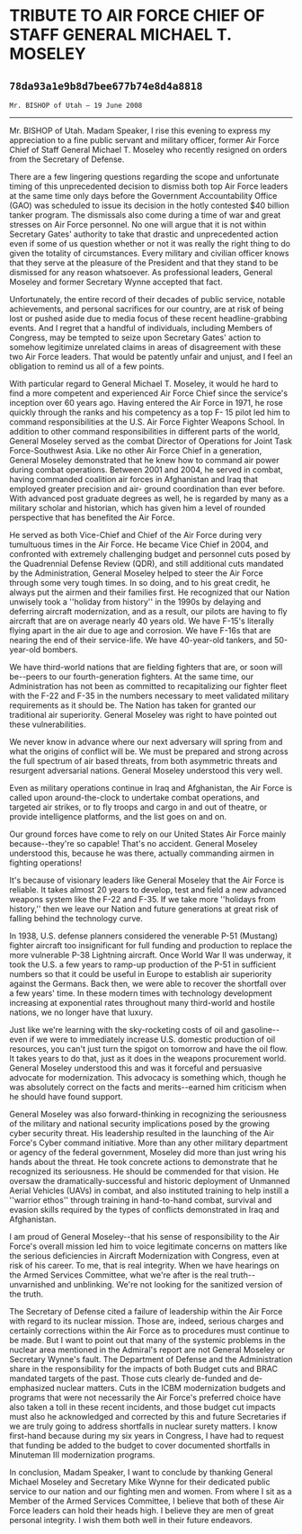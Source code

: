 # TRIBUTE TO AIR FORCE CHIEF OF STAFF GENERAL MICHAEL T. MOSELEY
## `78da93a1e9b8d7bee677b74e8d4a8818`
`Mr. BISHOP of Utah — 19 June 2008`

---


Mr. BISHOP of Utah. Madam Speaker, I rise this evening to express my 
appreciation to a fine public servant and military officer, former Air 
Force Chief of Staff General Michael T. Moseley who recently resigned 
on orders from the Secretary of Defense.

There are a few lingering questions regarding the scope and 
unfortunate timing of this unprecedented decision to dismiss both top 
Air Force leaders at the same time only days before the Government 
Accountability Office (GAO) was scheduled to issue its decision in the 
hotly contested $40 billion tanker program. The dismissals also come 
during a time of war and great stresses on Air Force personnel. No one 
will argue that it is not within Secretary Gates' authority to take 
that drastic and unprecedented action even if some of us question 
whether or not it was really the right thing to do given the totality 
of circumstances. Every military and civilian officer knows that they 
serve at the pleasure of the President and that they stand to be 
dismissed for any reason whatsoever. As professional leaders, General 
Moseley and former Secretary Wynne accepted that fact.

Unfortunately, the entire record of their decades of public service, 
notable achievements, and personal sacrifices for our country, are at 
risk of being lost or pushed aside due to media focus of these recent 
headline-grabbing events. And I regret that a handful of individuals, 
including Members of Congress, may be tempted to seize upon Secretary 
Gates' action to somehow legitimize unrelated claims in areas of 
disagreement with these two Air Force leaders. That would be patently 
unfair and unjust, and I feel an obligation to remind us all of a few 
points.

With particular regard to General Michael T. Moseley, it would he 
hard to find a more competent and experienced Air Force Chief since the 
service's inception over 60 years ago. Having entered the Air Force in 
1971, he rose quickly through the ranks and his competency as a top F-
15 pilot led him to command responsibilities at the U.S. Air Force 
Fighter Weapons School. In addition to other command responsibilities 
in different parts of the world, General Moseley served as the combat 
Director of Operations for Joint Task Force-Southwest Asia. Like no 
other Air Force Chief in a generation, General Moseley demonstrated 
that he knew how to command air power during combat operations. Between 
2001 and 2004, he served in combat, having commanded coalition air 
forces in Afghanistan and Iraq that employed greater precision and air-
ground coordination than ever before. With advanced post graduate 
degrees as well, he is regarded by many as a military scholar and 
historian, which has given him a level of rounded perspective that has 
benefited the Air Force.

He served as both Vice-Chief and Chief of the Air Force during very 
tumultuous times in the Air Force. He became Vice Chief in 2004, and 
confronted with extremely challenging budget and personnel cuts posed 
by the Quadrennial Defense Review (QDR), and still additional cuts 
mandated by the Administration, General Moseley helped to steer the Air 
Force through some very tough times. In so doing, and to his great 
credit, he always put the airmen and their families first. He 
recognized that our Nation unwisely took a ''holiday from history'' in 
the 1990s by delaying and deferring aircraft modernization, and as a 
result, our pilots are having to fly aircraft that are on average 
nearly 40 years old. We have F-15's literally flying apart in the air 
due to age and corrosion. We have F-16s that are nearing the end of 
their service-life. We have 40-year-old tankers, and 50-year-old 
bombers.



We have third-world nations that are fielding fighters that are, or 
soon will be--peers to our fourth-generation fighters. At the same 
time, our Administration has not been as committed to recapitalizing 
our fighter fleet with the F-22 and F-35 in the numbers necessary to 
meet validated military requirements as it should be. The Nation has 
taken for granted our traditional air superiority. General Moseley was 
right to have pointed out these vulnerabilities.

We never know in advance where our next adversary will spring from 
and what the origins of conflict will be. We must be prepared and 
strong across the full spectrum of air based threats, from both 
asymmetric threats and resurgent adversarial nations. General Moseley 
understood this very well.

Even as military operations continue in Iraq and Afghanistan, the Air 
Force is called upon around-the-clock to undertake combat operations, 
and targeted air strikes, or to fly troops and cargo in and out of 
theatre, or provide intelligence platforms, and the list goes on and 
on.

Our ground forces have come to rely on our United States Air Force 
mainly because--they're so capable! That's no accident. General Moseley 
understood this, because he was there, actually commanding airmen in 
fighting operations!

It's because of visionary leaders like General Moseley that the Air 
Force is reliable. It takes almost 20 years to develop, test and field 
a new advanced weapons system like the F-22 and F-35. If we take more 
''holidays from history,'' then we leave our Nation and future 
generations at great risk of falling behind the technology curve.

In 1938, U.S. defense planners considered the venerable P-51 
(Mustang) fighter aircraft too insignificant for full funding and 
production to replace the more vulnerable P-38 Lightning aircraft. Once 
World War II was underway, it took the U.S. a few years to ramp-up 
production of the P-51 in sufficient numbers so that it could be useful 
in Europe to establish air superiority against the Germans. Back then, 
we were able to recover the shortfall over a few years' time. In these 
modern times with technology development increasing at exponential 
rates throughout many third-world and hostile nations, we no longer 
have that luxury.

Just like we're learning with the sky-rocketing costs of oil and 
gasoline--even if we were to immediately increase U.S. domestic 
production of oil resources, you can't just turn the spigot on tomorrow 
and have the oil flow. It takes years to do that, just as it does in 
the weapons procurement world. General Moseley understood this and was 
it forceful and persuasive advocate for modernization. This advocacy is 
something which, though he was absolutely correct on the facts and 
merits--earned him criticism when he should have found support.

General Moseley was also forward-thinking in recognizing the 
seriousness of the military and national security implications posed by 
the growing cyber security threat. His leadership resulted in the 
launching of the Air Force's Cyber command initiative. More than any 
other military department or agency of the federal government, Moseley 
did more than just wring his hands about the threat. He took concrete 
actions to demonstrate that he recognized its seriousness. He should be 
commended for that vision. He oversaw the dramatically-successful and 
historic deployment of Unmanned Aerial Vehicles (UAVs) in combat, and 
also instituted training to help instill a ''warrior ethos'' through 
training in hand-to-hand combat, survival and evasion skills required 
by the types of conflicts demonstrated in Iraq and Afghanistan.

I am proud of General Moseley--that his sense of responsibility to 
the Air Force's overall mission led him to voice legitimate concerns on 
matters like the serious deficiencies in Aircraft Modernization with 
Congress, even at risk of his career. To me, that is real integrity. 
When we have hearings on the Armed Services Committee, what we're after 
is the real truth--unvarnished and unblinking. We're not looking for 
the sanitized version of the truth.

The Secretary of Defense cited a failure of leadership within the Air 
Force with regard to its nuclear mission. Those are, indeed, serious 
charges and certainly corrections within the Air Force as to procedures 
must continue to be made. But I want to point out that many of the 
systemic problems in the nuclear area mentioned in the Admiral's report 
are not General Moseley or Secretary Wynne's fault. The Department of 
Defense and the Administration share in the responsibility for the 
impacts of both Budget cuts and BRAC mandated targets of the past. 
Those cuts clearly de-funded and de-emphasized nuclear matters. Cuts in 
the ICBM modernization budgets and programs that were not necessarily 
the Air Force's preferred choice have also taken a toll in these recent 
incidents, and those budget cut impacts must also he acknowledged and 
corrected by this and future Secretaries if we are truly going to 
address shortfalls in nuclear surety matters. I know first-hand because 
during my six years in Congress, I have had to request that funding be 
added to the budget to cover documented shortfalls in Minuteman III 
modernization programs.

In conclusion, Madam Speaker, I want to conclude by thanking General 
Michael Moseley and Secretary Mike Wynne for their dedicated public 
service to our nation and our fighting men and women. From where I sit 
as a Member of the Armed Services Committee, I believe that both of 
these Air Force leaders can hold their heads high. I believe they are 
men of great personal integrity. I wish them both well in their future 
endeavors.
